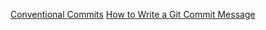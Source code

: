 [Conventional Commits](https://www.conventionalcommits.org)
[How to Write a Git Commit Message](https://chris.beams.io/posts/git-commit/)